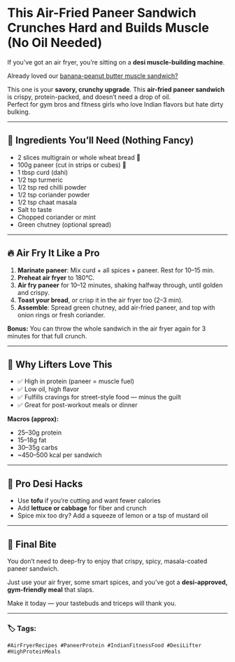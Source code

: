 # This Air-Fried Paneer Sandwich Crunches Hard and Builds Muscle (No Oil Needed)

If you’ve got an air fryer, you’re sitting on a **desi muscle-building machine**.

Already loved our [banana-peanut butter muscle sandwich?](./sandwich.md)  

This one is your **savory, crunchy upgrade**.
This **air-fried paneer sandwich** is crispy, protein-packed, and doesn’t need a drop of oil.  
Perfect for gym bros and fitness girls who love Indian flavors but hate dirty bulking.

---

## 🧀 Ingredients You’ll Need (Nothing Fancy)

- 2 slices multigrain or whole wheat bread 🍞  
- 100g paneer (cut in strips or cubes) 🧀  
- 1 tbsp curd (dahi)  
- 1/2 tsp turmeric  
- 1/2 tsp red chilli powder  
- 1/2 tsp coriander powder  
- 1/2 tsp chaat masala  
- Salt to taste  
- Chopped coriander or mint  
- Green chutney (optional spread)  

---

## 🔥 Air Fry It Like a Pro

1. **Marinate paneer**: Mix curd + all spices + paneer. Rest for 10–15 min.  
2. **Preheat air fryer** to 180°C.  
3. **Air fry paneer** for 10–12 minutes, shaking halfway through, until golden and crispy.  
4. **Toast your bread**, or crisp it in the air fryer too (2–3 min).  
5. **Assemble**: Spread green chutney, add air-fried paneer, and top with onion rings or fresh coriander.

**Bonus:** You can throw the whole sandwich in the air fryer again for 3 minutes for that full crunch.

---

## 💪 Why Lifters Love This

- ✅ High in protein (paneer = muscle fuel)  
- ✅ Low oil, high flavor  
- ✅ Fulfills cravings for street-style food — minus the guilt  
- ✅ Great for post-workout meals or dinner

**Macros (approx):**
- 25–30g protein  
- 15–18g fat  
- 30–35g carbs  
- ~450–500 kcal per sandwich

---

## 🧠 Pro Desi Hacks

- Use **tofu** if you’re cutting and want fewer calories  
- Add **lettuce or cabbage** for fiber and crunch  
- Spice mix too dry? Add a squeeze of lemon or a tsp of mustard oil

---

## 🏁 Final Bite

You don’t need to deep-fry to enjoy that crispy, spicy, masala-coated paneer sandwich.

Just use your air fryer, some smart spices, and you’ve got a **desi-approved, gym-friendly meal** that slaps.

Make it today — your tastebuds and triceps will thank you.

---

### 🏷️ Tags:
`#AirFryerRecipes #PaneerProtein #IndianFitnessFood #DesiLifter #HighProteinMeals`
